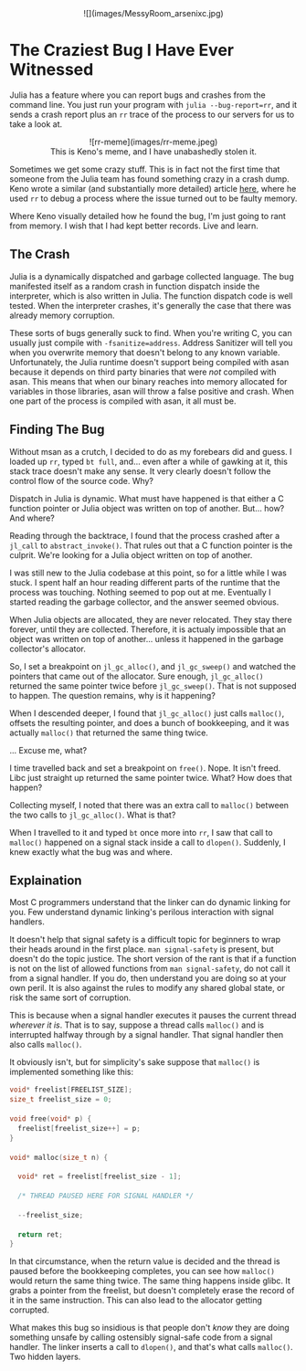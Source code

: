

<div style="text-align: center;">
![](images/MessyRoom_arsenixc.jpg)
</div>

# The Craziest Bug I Have Ever Witnessed

Julia has a feature where you can report bugs and crashes from the command line. You just
run your program with `julia --bug-report=rr`, and it sends a crash report plus an `rr`
trace of the process to our servers for us to take a look at.

<div style="text-align: center;">
![rr-meme](images/rr-meme.jpeg)
<br>
This is Keno's meme, and I have unabashedly stolen it.
</div>

Sometimes we get some crazy stuff. This is in fact not the first time that someone from
the Julia team has found something crazy in a crash dump. Keno wrote a similar
(and substantially more detailed) article [here](https://julialang.org/blog/2020/09/rr-memory-magic/),
where he used `rr` to debug a process where the issue turned out to be faulty memory.

Where Keno visually detailed how he found the bug, I'm just going to rant from memory.
I wish that I had kept better records. Live and learn.

## The Crash

Julia is a dynamically dispatched and garbage collected language. The bug manifested itself
as a random crash in function dispatch inside the interpreter, which is also written in
Julia. The function dispatch code is well tested. When the interpreter crashes, it's
generally the case that there was already memory corruption.

These sorts of bugs generally suck to find. When you're writing C, you can usually just
compile with `-fsanitize=address`. Address Sanitizer will tell you when you overwrite
memory that doesn't belong to any known variable. Unfortunately, the Julia runtime doesn't
support being compiled with asan because it depends on third party binaries that were
*not* compiled with asan. This means that when our binary reaches into memory allocated for
variables in those libraries, asan will throw a false positive and crash. When one part
of the process is compiled with asan, it all must be.

## Finding The Bug

Without msan as a crutch, I decided to do as my forebears did and guess. I loaded up `rr`,
typed `bt full`, and... even after a while of gawking at it, this stack trace doesn't make
any sense. It very clearly doesn't follow the control flow of the source code. Why?

Dispatch in Julia is dynamic. What must have happened is that either a C function pointer
or Julia object was written on top of another. But... how? And where?

Reading through the backtrace, I found that the process crashed after a `jl_call` to
`abstract_invoke()`. That rules out that a C function pointer is the culprit. We're
looking for a Julia object written on top of another.

I was still new to the Julia codebase at this point, so for a little while I was stuck. I
spent half an hour reading different parts of the runtime that the process was touching.
Nothing seemed to pop out at me. Eventually I started reading the garbage collector, and
the answer seemed obvious.

When Julia objects are allocated, they are never relocated. They stay there forever, until
they are collected. Therefore, it is actualy impossible that an object was written on top
of another... unless it happened in the garbage collector's allocator.

So, I set a breakpoint on `jl_gc_alloc()`, and `jl_gc_sweep()` and watched the pointers
that came out of the allocator. Sure enough, `jl_gc_alloc()` returned the same pointer
twice before `jl_gc_sweep()`. That is not supposed to happen. The question remains, why
is it happening?

When I descended deeper, I found that `jl_gc_alloc()` just calls `malloc()`, offsets the
resulting pointer, and does a bunch of bookkeeping, and it was actually `malloc()` that
returned the same thing twice.

... Excuse me, what?

I time travelled back and set a breakpoint on `free()`. Nope. It isn't freed. Libc just
straight up returned the same pointer twice. What? How does that happen?

Collecting myself, I noted that there was an extra call to `malloc()` between the two
calls to `jl_gc_alloc()`. What is that?

When I travelled to it and typed `bt` once more into `rr`, I saw that call to `malloc()`
happened on a signal stack inside a call to `dlopen()`. Suddenly, I knew exactly what the
bug was and where.


## Explaination

Most C programmers understand that the linker can do dynamic linking for you.
Few understand dynamic linking's perilous interaction with signal handlers.

It doesn't help that signal safety is a difficult topic for beginners to wrap their heads
around in the first place. `man signal-safety` is present, but doesn't do the topic justice.
The short version of the rant is that if a function is not on the list of allowed functions
from `man signal-safety`, do not call it from a signal handler. If you do, then understand
you are doing so at your own peril. It is also against the rules to modify any shared
global state, or risk the same sort of corruption.

This is because when a signal handler executes it pauses the current thread
*wherever it is*. That is to say, suppose a thread calls `malloc()` and is interrupted
halfway through by a signal handler. That signal handler then also calls `malloc()`.


It obviously isn't, but for simplicity's sake suppose that `malloc()` is implemented
something like this:
```c
void* freelist[FREELIST_SIZE];
size_t freelist_size = 0;

void free(void* p) {
  freelist[freelist_size++] = p;
}

void* malloc(size_t n) {

  void* ret = freelist[freelist_size - 1];

  /* THREAD PAUSED HERE FOR SIGNAL HANDLER */

  --freelist_size;

  return ret;
}
```

In that circumstance, when the return value is decided and the thread is paused before the
bookkeeping completes, you can see how `malloc()` would return the same thing twice. The
same thing happens inside glibc. It grabs a pointer from the freelist, but doesn't
completely erase the record of it in the same instruction. This can also lead to the
allocator getting corrupted.

What makes this bug so insidious is that people don't *know* they are doing something
unsafe by calling ostensibly signal-safe code from a signal handler. The linker inserts
a call to `dlopen()`, and that's what calls `malloc()`. Two hidden layers.
